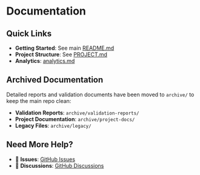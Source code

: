 # Documentation

## Quick Links

- **Getting Started**: See main [README.md](../README.md)
- **Project Structure**: See [PROJECT.md](../PROJECT.md)
- **Analytics**: [analytics.md](analytics.md)

## Archived Documentation

Detailed reports and validation documents have been moved to `archive/` to keep the main repo clean:

- **Validation Reports**: `archive/validation-reports/`
- **Project Documentation**: `archive/project-docs/`
- **Legacy Files**: `archive/legacy/`

## Need More Help?

- 🐛 **Issues**: [GitHub Issues](https://github.com/that-in-rust/campfire-on-rust/issues)
- 💬 **Discussions**: [GitHub Discussions](https://github.com/that-in-rust/campfire-on-rust/discussions)